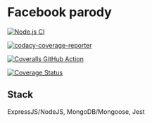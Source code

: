 # Facebook parody

[![Node.js CI](https://github.com/okezieobi/facebook-parody/actions/workflows/node.js.yml/badge.svg)](https://github.com/okezieobi/facebook-parody/actions/workflows/node.js.yml)

[![codacy-coverage-reporter](https://github.com/okezieobi/facebook-parody/actions/workflows/codacy-coverage-reporter.yml/badge.svg)](https://github.com/okezieobi/facebook-parody/actions/workflows/codacy-coverage-reporter.yml)


[![Coveralls GitHub Action](https://github.com/okezieobi/facebook-parody/actions/workflows/coveralls.yml/badge.svg)](https://github.com/okezieobi/facebook-parody/actions/workflows/coveralls.yml)

[![Coverage Status](https://coveralls.io/repos/github/okezieobi/facebook-parody/badge.svg?branch=main)](https://coveralls.io/github/okezieobi/facebook-parody?branch=main)

## Stack

ExpressJS/NodeJS, MongoDB/Mongoose, Jest
